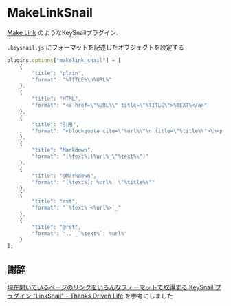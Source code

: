 # MakeLinkSnail

[Make Link](https://addons.mozilla.org/ja/firefox/addon/make-link/ "Make Link") のようなKeySnailプラグイン.

``.keysnail.js`` にフォーマットを記述したオブジェクトを設定する

``` js
plugins.options["makelink_snail"] = [
    {
        "title": "plain",
        "format": "%TITLE%\n%URL%"
    },
    {
        "title": "HTML",
        "format": "<a href=\"%URL%\" title=\"%TITLE\">%TEXT%</a>"
    },
    {
        "title": "引用",
        "format": "<blockquote cite=\"%url%\"\n title=\"%title%\">\n<p>%text%</p>\n<cite>\n <a href=\"%url%\">%title%</a>\n</cite>\n</blockquote>"
    },
    {
        "title": "Markdown",
        "format": "[%text%](%url% \"%text%\")"
    },
    {
        "title": "@Markdown",
        "format": "[%text%]: %url%  \"%title%\""
    },
    {
        "title": "rst",
        "format": "`%text% <%url%>`_"
    },
    {
        "title": "@rst",
        "format": ".. _`%text%`: %url%"
    }
];
```


## 謝辞

[現在開いているページのリンクをいろんなフォーマットで取得する KeySnail プラグイン &quot;LinkSnail&quot; - Thanks Driven Life](http://gongo.hatenablog.com/entry/2012/01/04/204754 "現在開いているページのリンクをいろんなフォーマットで取得する KeySnail プラグイン &quot;LinkSnail&quot; - Thanks Driven Life") を参考にしました